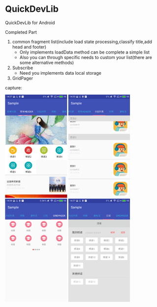 # QuickDevLib
QuickDevLib for Android

Completed Part

1. common fragment list(include load state processing,classify title,add head and footer)
   - Only implements loadData method  can be complete a simple list
   - Also you can through specific needs to custom your list(there are some alternative methods)
2. Subscribe
   - Need you implements data local storage
3. GridPager

capture:

 <img src="capture/headlist.png" width = "40%" />
 <img src="capture/classifytitle.png" width = "40%" />
 <img src="capture/grid_pager.png" width = "40%" />
 <img src="capture/subscribe.png" width = "40%" />
